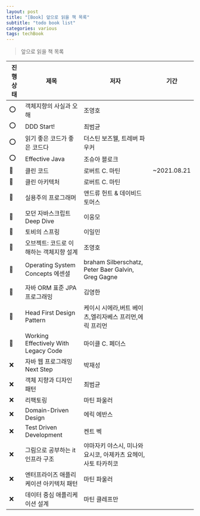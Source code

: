 ```yaml
---
layout: post
title: "[Book] 앞으로 읽을 책 목록"
subtitle: "todo book list"
categories: various
tags: techBook
---
```


> 앞으로 읽을 책 목록

|진행상태|제목|저자|기간|
|--|--|--|--|
|⭕️|객체지향의 사실과 오해|조영호|
|⭕️|DDD Start!|최범균|
|⭕️|읽기 좋은 코드가 좋은 코드다|더스틴 보즈웰, 트레버 파우커|
|⭕️|Effective Java|조슈아 블로크||
|🔺|클린 코드|로버트 C. 마틴|~2021.08.21|
|🔺|클린 아키텍처|로버트 C. 마틴||
|🔺|실용주의 프로그래머|앤드류 헌트 & 데이비드 토머스|
|🔺|모던 자바스크립트 Deep Dive|이웅모||
|🔺|토비의 스프링|이일민|
|🔺|오브젝트: 코드로 이해하는 객체지향 설계|조영호||
|🔺|Operating System Concepts 에센셜|braham Silberschatz, Peter Baer Galvin, Greg Gagne|
|🔺|자바 ORM 표준 JPA 프로그래밍|김영한|
|🔺|Head First Design Pattern|케이시 시에라,버트 베이츠,엘리자베스 프리먼,에릭 프리먼|
|🔺|Working Effectively With Legacy Code|마이클 C. 페더스|
|❌|자바 웹 프로그래밍 Next Step|박재성|
|❌|객체 지향과 디자인 패턴|최범균|
|❌|리팩토링|마틴 파울러|
|❌|Domain-Driven Design|에릭 에반스|
|❌|Test Driven Development|켄트 벡|
|❌|그림으로 공부하는 it 인프라 구조|야마자키 야스시, 미나와 요시코, 아제카츠 요헤이, 사토 타카히코|
|❌|엔터프라이즈 애플리케이션 아키텍처 패턴|마틴 파울러|
|❌|데이터 중심 애플리케이션 설계|마틴 클레프만|